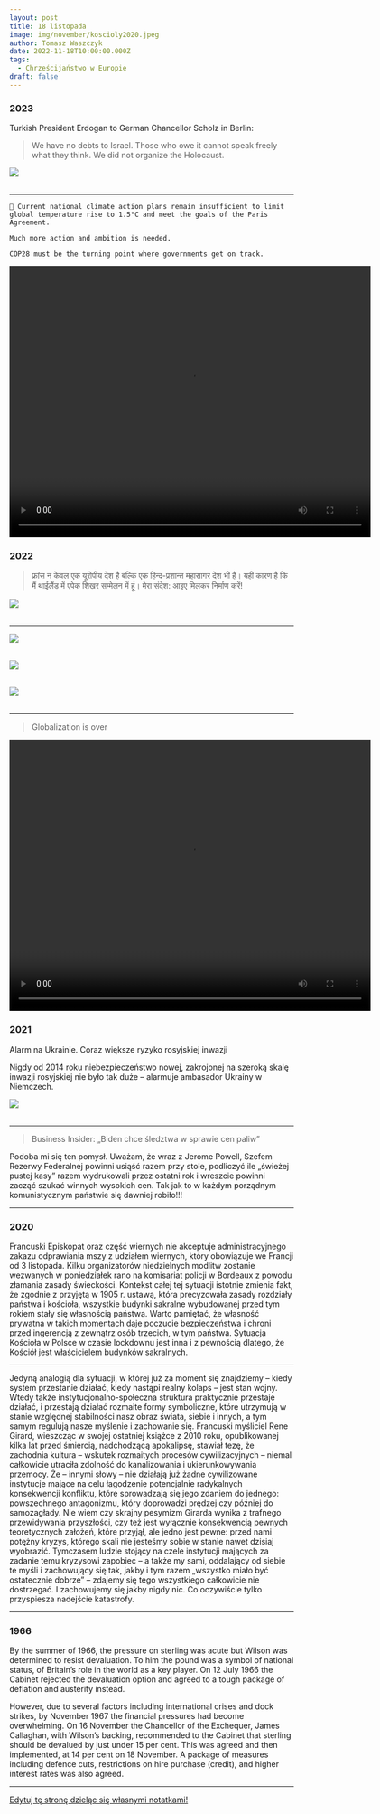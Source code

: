 ```yaml
---
layout: post
title: 18 listopada
image: img/november/koscioly2020.jpeg
author: Tomasz Waszczyk
date: 2022-11-18T10:00:00.000Z
tags:
  - Chrześcijaństwo w Europie
draft: false
---
```


### 2023

Turkish President Erdogan to German Chancellor Scholz in Berlin:

> We have no debts to Israel. Those who owe it cannot speak freely what they think. We did not organize the Holocaust.

<img src="./img/november/scholz.jpeg"><br><br>

---

```
📢 Current national climate action plans remain insufficient to limit global temperature rise to 1.5°C and meet the goals of the Paris Agreement.

Much more action and ambition is needed. 

COP28 must be the turning point where governments get on track.
```

<video width="640" height="480" controls>
<source src="./movies/november/ndc.mp4" type="video/mp4">
Your browser does not support the video tag.
</video>

### 2022

> फ्रांस न केवल एक यूरोपीय देश है बल्कि एक हिन्द-प्रशान्त महासागर देश भी है। यही कारण है कि मैं थाईलैंड में एपेक शिखर सम्मेलन में हूं। मेरा संदेश: आइए मिलकर निर्माण करें!

<img src="./img/november/macron.jpg"><br><br>

---

<img src="./img/november/cryptocollapse.jpeg"><br><br>

<img src="./img/november/downfall.jpeg"><br><br>

<img src="./img/november/zaorski.jpeg"><br><br>

---

> Globalization is over

<video width="640" height="480" controls>
<source src="./movies/november/globalisationisover.mp4" type="video/mp4">
Your browser does not support the video tag.
</video>

### 2021

Alarm na Ukrainie. Coraz większe ryzyko rosyjskiej inwazji

Nigdy od 2014 roku niebezpieczeństwo nowej, zakrojonej na szeroką skalę inwazji rosyjskiej nie było tak duże – alarmuje ambasador Ukrainy w Niemczech.

<img src="./img/november/ukraina.jpg"><br><br>

---

> Business Insider: „Biden chce śledztwa w sprawie cen paliw”

Podoba mi się ten pomysł. Uważam, że wraz z Jerome Powell, Szefem Rezerwy Federalnej powinni usiąść razem przy stole, podliczyć ile „świeżej pustej kasy” razem wydrukowali przez ostatni rok i wreszcie powinni zacząć szukać winnych wysokich cen. Tak jak to w każdym porządnym komunistycznym państwie się dawniej robiło!!!

---

### 2020

Francuski Episkopat oraz część wiernych nie akceptuje administracyjnego zakazu odprawiania mszy z udziałem wiernych, który obowiązuje we Francji od 3 listopada. Kilku organizatorów niedzielnych modlitw zostanie wezwanych w poniedziałek rano na komisariat policji w Bordeaux z powodu złamania zasady świeckości. 
Kontekst całej tej sytuacji istotnie zmienia fakt, że zgodnie z przyjętą w 1905 r. ustawą, która precyzowała zasady rozdziały państwa i kościoła, wszystkie budynki sakralne wybudowanej przed tym rokiem stały się własnością państwa.
Warto pamiętać, że własność prywatna w takich momentach daje poczucie bezpieczeństwa i chroni  przed ingerencją z zewnątrz osób trzecich, w tym państwa. Sytuacja Kościoła w Polsce w czasie lockdownu jest inna i z pewnością dlatego, że Kościół jest właścicielem budynków sakralnych.

---

Jedyną analogią dla sytuacji, w której już za moment się znajdziemy – kiedy system przestanie działać, kiedy nastąpi realny kolaps – jest stan wojny. Wtedy także instytucjonalno-społeczna struktura praktycznie przestaje działać, i przestają działać rozmaite formy symboliczne, które utrzymują w stanie względnej stabilności nasz obraz świata, siebie i innych, a tym samym regulują nasze myślenie i zachowanie się. 
Francuski myśliciel Rene Girard, wieszcząc w swojej ostatniej książce z 2010 roku, opublikowanej kilka lat przed śmiercią, nadchodzącą apokalipsę, stawiał tezę, że zachodnia kultura – wskutek rozmaitych procesów cywilizacyjnych – niemal całkowicie utraciła zdolność do kanalizowania i ukierunkowywania przemocy. Że – innymi słowy – nie działają już żadne cywilizowane instytucje mające na celu łagodzenie potencjalnie radykalnych konsekwencji konfliktu, które sprowadzają się jego zdaniem do jednego: powszechnego antagonizmu, który doprowadzi prędzej czy później do samozagłady. 
Nie wiem czy skrajny pesymizm Girarda wynika z trafnego przewidywania przyszłości, czy też jest wyłącznie konsekwencją pewnych teoretycznych założeń, które przyjął, ale jedno jest pewne: przed nami potężny kryzys, którego skali nie jesteśmy sobie w stanie nawet dzisiaj wyobrazić. 
Tymczasem ludzie stojący na czele instytucji mających za zadanie temu kryzysowi zapobiec – a także my sami, oddalający od siebie te myśli i zachowujący się tak, jakby i tym razem „wszystko miało być ostatecznie dobrze” – zdajemy się tego wszystkiego całkowicie nie dostrzegać. I zachowujemy się jakby nigdy nic. 
Co oczywiście tylko przyspiesza nadejście katastrofy.

---

### 1966

By the summer of 1966, the pressure on sterling was acute but Wilson was determined to resist devaluation. To him the pound was a symbol of national status, of Britain’s role in the world as a key player. On 12 July 1966 the Cabinet rejected the devaluation option and agreed to a tough package of deflation and austerity instead.

However, due to several factors including international crises and dock strikes, by November 1967 the financial pressures had become overwhelming. On 16 November the Chancellor of the Exchequer, James Callaghan, with Wilson’s backing, recommended to the Cabinet that sterling should be devalued by just under 15 per cent. This was agreed and then implemented, at 14 per cent on 18 November. A package of measures including defence cuts, restrictions on hire purchase (credit), and higher interest rates was also agreed.

---

<a href="https://github.com/TomaszWaszczyk/historia.waszczyk.com/edit/master/src/content/november-18.md" target="_blank">Edytuj tę stronę dzieląc się własnymi notatkami!</a>
